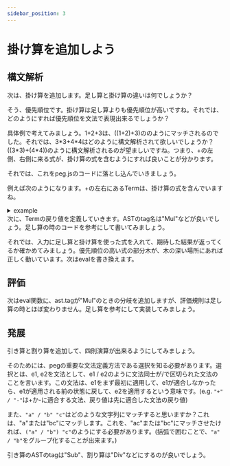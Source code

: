 ```yaml
---
sidebar_position: 3
---
```


# 掛け算を追加しよう

## 構文解析
次は、掛け算を追加します。足し算と掛け算の違いは何でしょうか？

そう、優先順位です。掛け算は足し算よりも優先順位が高いですね。それでは、どのようにすれば優先順位を文法で表現出来るでしょうか？

具体例で考えてみましょう。1+2+3は、((1+2)+3)ののようにマッチされるのでした。それでは、3\*3+4\*4はどのように構文解析されて欲しいでしょうか？((3\*3)+(4\*4))のように構文解析されるのが望ましいですね。つまり、+の左側、右側に来る式が、掛け算の式を含むようにすれば良いことが分かります。

それでは、これをpeg.jsのコードに落とし込んでいきましょう。

例えば次のようになります。+の左右にあるTermは、掛け算の式を含んでいますね。
<details>
<summary>example</summary>

```javascript
Expression = Term ("+" Term)*
Term = Factor ("*" Factor)*
```
</details>
次に、Termの戻り値を定義していきます。ASTのtag名は"Mul"などが良いでしょう。足し算の時のコードを参考にして書いてみましょう。

それでは、入力に足し算と掛け算を使った式を入れて、期待した結果が返ってくるか確かめてみましょう。優先順位の高い式の部分木が、木の深い場所にあれば正しく動いています。次はevalを書き換えます。

## 評価
次はeval関数に、ast.tagが"Mul"のときの分岐を追加しますが、評価規則は足し算の時とほぼ変わりません。足し算を参考にして実装してみましょう。

## 発展
引き算と割り算を追加して、四則演算が出来るようにしてみましょう。

そのためには、pegの重要な文法定義方法である選択を知る必要があります。選択とは、e1, e2を文法として、e1 / e2のように文法同士が/で区切られた文法のことを言います。この文法は、e1をまず最初に適用して、e1が適合しなかったら、e1が適用される前の状態に戻して、e2を適用するという意味です。(e.g. `"+" / "-"`は+か-に適合する文法、戻り値は先に適合した文法の戻り値)

また、`"a" / "b" "c"`はどのような文字列にマッチすると思いますか？これは、"a"または"bc"にマッチします。これを、"ac"または"bc"にマッチさせたければ、`("a" / "b") "c"`のようにする必要があります。(括弧で囲むことで、`"a" / "b"`をグループ化することが出来ます。)

引き算のASTのtagは"Sub"、割り算は"Div"などにするのが良いでしょう。
